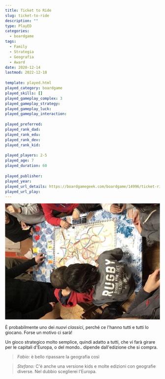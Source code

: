 ```yaml
---
title: Ticket to Ride
slug: ticket-to-ride
description: ""
type: PlayED
categories:
  - boardgame
tags:
  - Family
  - Strategia
  - Geografia
  - Award
date: 2020-12-14
lastmod: 2022-12-18

template: played.html
played_category: boardgame
played_skills: []
played_gameplay_complex: 3
played_gameplay_strategy: 
played_gameplay_luck: 
played_gameplay_interaction: 

played_preferred: 
played_rank_dad: 
played_rank_edu: 
played_rank_dev: 
played_rank_kid: 

played_players: 2-5
played_age: 7
played_duration: 60

played_publisher: 
played_year: 
played_url_details: https://boardgamegeek.com/boardgame/14996/ticket-ride-europe
played_url_play: 
---
```


![](img/ticket_to_ride.webp)

È probabilmente uno dei *nuovi classici*, perché ce l'hanno tutti e tutti lo giocano. Forse un motivo ci sarà!

Un gioco strategico molto semplice, quindi adatto a tutti, che vi farà girare per le capitali d'Europa, o del mondo.. dipende dall'edizione che si compra.

> *Fabio:*
> è bello ripassare la geografia così

> *Stefano:*
> C'è anche una versione kids e molte edizioni con geografie diverse. Nel dubbio sceglierei l'Europa.
